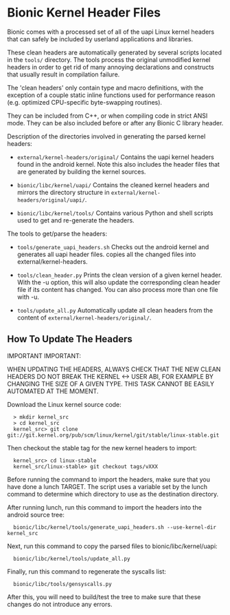 # Bionic Kernel Header Files

Bionic comes with a processed set of all of the uapi Linux kernel headers that
can safely be included by userland applications and libraries.

These clean headers are automatically generated by several scripts located
in the `tools/` directory. The tools process the original
unmodified kernel headers in order to get rid of many annoying
declarations and constructs that usually result in compilation failure.

The 'clean headers' only contain type and macro definitions, with the
exception of a couple static inline functions used for performance
reason (e.g. optimized CPU-specific byte-swapping routines).

They can be included from C++, or when compiling code in strict ANSI mode.
They can be also included before or after any Bionic C library header.

Description of the directories involved in generating the parsed kernel headers:

  * `external/kernel-headers/original/`
    Contains the uapi kernel headers found in the android kernel. Note this
    also includes the header files that are generated by building the kernel
    sources.

  * `bionic/libc/kernel/uapi/`
    Contains the cleaned kernel headers and mirrors the directory structure
    in `external/kernel-headers/original/uapi/`.

  * `bionic/libc/kernel/tools/`
    Contains various Python and shell scripts used to get and re-generate
    the headers.

The tools to get/parse the headers:

  * `tools/generate_uapi_headers.sh`
    Checks out the android kernel and generates all uapi header files.
    copies all the changed files into external/kernel-headers.

  * `tools/clean_header.py`
    Prints the clean version of a given kernel header. With the -u option,
    this will also update the corresponding clean header file if its
    content has changed. You can also process more than one file with -u.

  * `tools/update_all.py`
    Automatically update all clean headers from the content of
    `external/kernel-headers/original/`.

## How To Update The Headers

IMPORTANT IMPORTANT:

WHEN UPDATING THE HEADERS, ALWAYS CHECK THAT THE NEW CLEAN HEADERS DO
NOT BREAK THE KERNEL <-> USER ABI, FOR EXAMPLE BY CHANGING THE SIZE
OF A GIVEN TYPE. THIS TASK CANNOT BE EASILY AUTOMATED AT THE MOMENT.

Download the Linux kernel source code:
```
  > mkdir kernel_src
  > cd kernel_src
  kernel_src> git clone git://git.kernel.org/pub/scm/linux/kernel/git/stable/linux-stable.git
```

Then checkout the stable tag for the new kernel headers to import:
```
  kernel_src> cd linux-stable
  kernel_src/linux-stable> git checkout tags/vXXX
```

Before running the command to import the headers, make sure that you have
done a lunch TARGET. The script uses a variable set by the lunch command
to determine which directory to use as the destination directory.

After running lunch, run this command to import the headers into the android
source tree:
```
  bionic/libc/kernel/tools/generate_uapi_headers.sh --use-kernel-dir kernel_src
```

Next, run this command to copy the parsed files to bionic/libc/kernel/uapi:
```
  bionic/libc/kernel/tools/update_all.py
```

Finally, run this command to regenerate the syscalls list:
```
  bionic/libc/tools/gensyscalls.py
```

After this, you will need to build/test the tree to make sure that these
changes do not introduce any errors.
